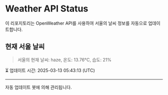 
# Weather API Status

이 리포지토리는 OpenWeather API를 사용하여 서울의 날씨 정보를 자동으로 업데이트합니다.

## 현재 서울 날씨
> 서울의 현재 날씨: haze, 온도: 13.76°C, 습도: 21%

⏳ 업데이트 시간: 2025-03-13 05:43:13 (UTC)

---
자동 업데이트 봇에 의해 관리됩니다.
